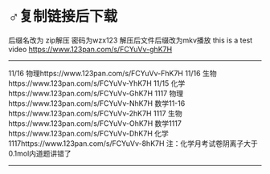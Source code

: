 # ♂复制链接后下载
后缀名改为 zip解压 密码为wzx123 解压后文件后缀改为mkv播放
this is a test video https://www.123pan.com/s/FCYuVv-ghK7H
<hr/>  
11/16 物理https://www.123pan.com/s/FCYuVv-FhK7H
11/16 生物 https://www.123pan.com/s/FCYuVv-YhK7H
11/15 化学 https://www.123pan.com/s/FCYuVv-GhK7H
1117 物理https://www.123pan.com/s/FCYuVv-NhK7H
数学11-16 https://www.123pan.com/s/FCYuVv-2hK7H
1117 生物https://www.123pan.com/s/FCYuVv-OhK7H
数学1117 https://www.123pan.com/s/FCYuVv-DhK7H
化学1117https://www.123pan.com/s/FCYuVv-8hK7H
注：化学月考试卷阴离子大于0.1mol内道题讲错了
<hr/>  
